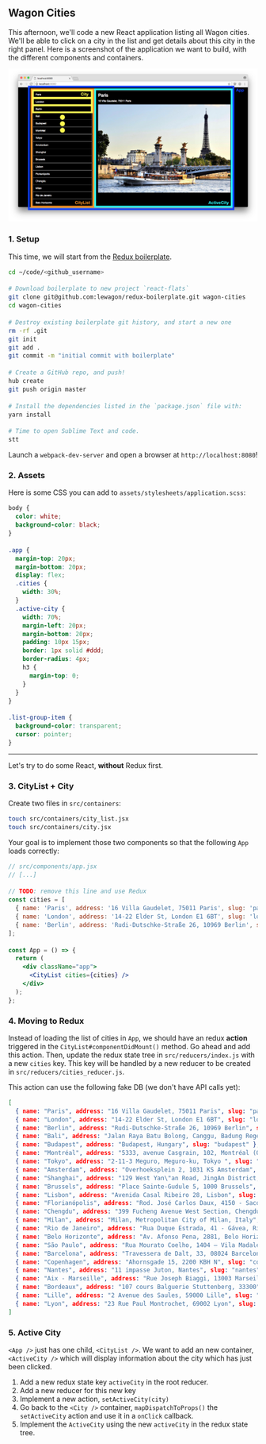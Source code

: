 ## Wagon Cities

This afternoon, we'll code a new React application listing all Wagon cities. We'll be able to click on a city in the list and get details about this city in the right panel. Here is a screenshot of the application we want to build, with the different components and containers.

![](https://raw.githubusercontent.com/lewagon/react-redux-images/master/redux/wagon_cities.png)

### 1. Setup

This time, we will start from the [Redux boilerplate](https://github.com/lewagon/redux-boilerplate).

```bash
cd ~/code/<github_username>

# Download boilerplate to new project `react-flats`
git clone git@github.com:lewagon/redux-boilerplate.git wagon-cities
cd wagon-cities

# Destroy existing boilerplate git history, and start a new one
rm -rf .git
git init
git add .
git commit -m "initial commit with boilerplate"

# Create a GitHub repo, and push!
hub create
git push origin master

# Install the dependencies listed in the `package.json` file with:
yarn install

# Time to open Sublime Text and code.
stt
```

Launch a `webpack-dev-server` and open a browser at `http://localhost:8080`!

### 2. Assets

Here is some CSS you can add to `assets/stylesheets/application.scss`:

```scss
body {
  color: white;
  background-color: black;
}

.app {
  margin-top: 20px;
  margin-bottom: 20px;
  display: flex;
  .cities {
    width: 30%;
  }
  .active-city {
    width: 70%;
    margin-left: 20px;
    margin-bottom: 20px;
    padding: 10px 15px;
    border: 1px solid #ddd;
    border-radius: 4px;
    h3 {
      margin-top: 0;
    }
  }
}

.list-group-item {
  background-color: transparent;
  cursor: pointer;
}
```

---

Let's try to do some React, **without** Redux first.

### 3. CityList + City

Create two files in `src/containers`:

```bash
touch src/containers/city_list.jsx
touch src/containers/city.jsx
```

Your goal is to implement those two components so that the following `App` loads correctly:

```jsx
// src/components/app.jsx
// [...]

// TODO: remove this line and use Redux
const cities = [
  { name: 'Paris', address: '16 Villa Gaudelet, 75011 Paris', slug: 'paris' },
  { name: 'London', address: '14-22 Elder St, London E1 6BT', slug: 'london' },
  { name: 'Berlin', address: 'Rudi-Dutschke-Straße 26, 10969 Berlin', slug: 'berlin' },
];

const App = () => {
  return (
    <div className="app">
      <CityList cities={cities} />
    </div>
  );
};
```

### 4. Moving to Redux

Instead of loading the list of cities in `App`, we should have an redux **action** triggered in the `CityList#componentDidMount()` method.
Go ahead and add this action. Then, update the redux state tree in `src/reducers/index.js` with a new `cities` key. This key will be handled by a new reducer to be created in `src/reducers/cities_reducer.js`.

This action can use the following fake DB (we don't have API calls yet):

```json
[
  { name: "Paris", address: "16 Villa Gaudelet, 75011 Paris", slug: "paris" },
  { name: "London", address: "14-22 Elder St, London E1 6BT", slug: "london" },
  { name: "Berlin", address: "Rudi-Dutschke-Straße 26, 10969 Berlin", slug: "berlin" },
  { name: "Bali", address: "Jalan Raya Batu Bolong, Canggu, Badung Regency, Bali, Indonesia", slug: "bali" },
  { name: "Budapest", address: "Budapest, Hungary", slug: "budapest" },
  { name: "Montréal", address: "5333, avenue Casgrain, 102, Montréal (Québec), H2T1X3", slug: "montreal" },
  { name: "Tokyo", address: "2-11-3 Meguro, Meguro-ku, Tokyo ", slug: "tokyo" },
  { name: "Amsterdam", address: "Overhoeksplein 2, 1031 KS Amsterdam", slug: "amsterdam" },
  { name: "Shanghai", address: "129 West Yan\"an Road, JingAn District, Shanghai", slug: "shanghai" },
  { name: "Brussels", address: "Place Sainte-Gudule 5, 1000 Brussels", slug: "brussels" },
  { name: "Lisbon", address: "Avenida Casal Ribeiro 28, Lisbon", slug: "lisbon" },
  { name: "Florianópolis", address: "Rod. José Carlos Daux, 4150 - Saco Grande, Florianópolis - SC, 88032-005", slug: "florianopolis" },
  { name: "Chengdu", address: "399 Fucheng Avenue West Section, Chengdu, Sichuan, China", slug: "chengdu" },
  { name: "Milan", address: "Milan, Metropolitan City of Milan, Italy", slug: "milan" },
  { name: "Rio de Janeiro", address: "Rua Duque Estrada, 41 - Gávea, Rio de Janeiro", slug: "rio" },
  { name: "Belo Horizonte", address: "Av. Afonso Pena, 2881, Belo Horizonte", slug: "belo-horizonte" },
  { name: "São Paulo", address: "Rua Mourato Coelho, 1404 – Vila Madalena, São Paulo - SP", slug: "sao-paulo" },
  { name: "Barcelona", address: "Travessera de Dalt, 33, 08024 Barcelona", slug: "barcelona" },
  { name: "Copenhagen", address: "Ahornsgade 15, 2200 KBH N", slug: "copenhagen" },
  { name: "Nantes", address: "11 impasse Juton, Nantes", slug: "nantes" },
  { name: "Aix - Marseille", address: "Rue Joseph Biaggi, 13003 Marseille", slug: "aix-marseille" },
  { name: "Bordeaux", address: "107 cours Balguerie Stuttenberg, 33300", slug: "bordeaux" },
  { name: "Lille", address: "2 Avenue des Saules, 59000 Lille", slug: "lille" },
  { name: "Lyon", address: "23 Rue Paul Montrochet, 69002 Lyon", slug: "lyon" }
]
```

### 5. Active City

`<App />` just has one child, `<CityList />`. We want to add an new container, `<ActiveCity />` which will display information about the city which has just been clicked.

1. Add a new redux state key `activeCity` in the root reducer.
2. Add a new reducer for this new key
3. Implement a new action, `setActiveCity(city)`
4. Go back to the `<City />` container, `mapDispatchToProps()` the `setActiveCity` action and use it in a `onClick` callback.
5. Implement the `ActiveCity` using the new `activeCity` in the redux state tree.
